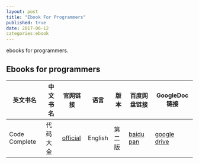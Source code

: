 ```yaml
---
layout: post 
title: "Ebook For Programmers"
published: true
date: 2017-06-12
categories:ebook
---
```


ebooks for programmers.

## Ebooks for programmers 

|英文书名|中文书名|官网链接|语言|版本|百度网盘链接|GoogleDoc链接
|---------|--------|-|-|-|--|--|
|Code Complete |代码大全|[official](http://www.stevemcconnell.com/cc.htm)|English|第二版|[baidu pan](http://pan.baidu.com/s/1gfrFzsZ)|[google drive](https://drive.google.com/file/d/0B7PHKasLIbFbSWMxSmpnZlJ3R2M/view?usp=sharing)
